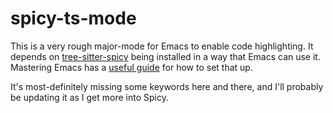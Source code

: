 # spicy-ts-mode

This is a very rough major-mode for Emacs to enable code highlighting. It depends on [tree-sitter-spicy](https://github.com/bbannier/tree-sitter-spicy) being installed in a way that Emacs can use it. Mastering Emacs has a [useful guide](https://www.masteringemacs.org/article/how-to-get-started-tree-sitter) for how to set that up.

It's most-definitely missing some keywords here and there, and I'll probably be updating it as I get more into Spicy.
